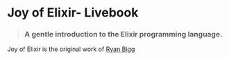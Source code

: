 # Joy of Elixir- Livebook
>### A gentle introduction to the Elixir programming language.

Joy of Elixir is the original work of [Ryan Bigg](https://github.com/radar/joyofelixir)

